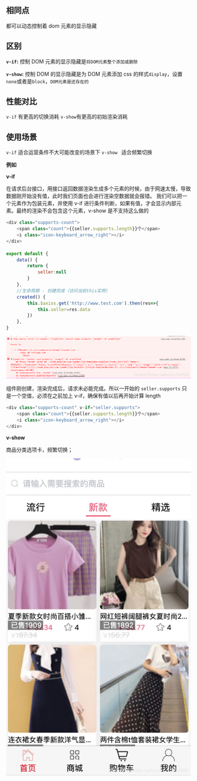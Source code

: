 ## 相同点

都可以动态控制着 dom 元素的显示隐藏

## 区别

**`v-if`:** 控制 DOM 元素的显示隐藏是`将DOM元素整个添加或删除`

**`v-show`:** 控制 DOM 的显示隐藏是为 DOM 元素添加 css 的样式`display`，设置`none`或者是`block`，`DOM元素是还存在的`

## 性能对比

`v-if` 有更高的切换消耗
`v-show`有更高的初始渲染消耗

## 使用场景

`v-if` 适合运营条件不大可能改变的场景下
`v-show ` 适合频繁切换

**例如**

**v-if**

在请求后台接口，用接口返回数据渲染生成多个元素的时候，由于网速太慢，导致数据刚开始没有值，此时我们页面也会进行渲染空数据就会报错。
我们可以把一个元素作为包装元素，并使用 v-if 进行条件判断，如果有值，才会显示内部元素。最终的渲染不会包含这个元素，v-show 是不支持这么做的

```js
<div class="supports-count">
    <span class="count">{{seller.supports.length}}个</span>
	<i class="icon-keyboard_arrow_right"></i>
</div>

export default {
    data() {
        return {
            seller:null
        }
    },
    //生命周期 - 创建完成（访问当前this实例）
    created() {
        this.$axios.get('http://www.test.com').then(res=>{
            this.seller=res.data
        })
    },
}
```

![在这里插入图片描述](./img/1.png)

组件刚创建，渲染完成后，请求未必能完成。所以一开始的 `seller.supports` 只是一个空值，必须在之前加上 v-if，确保有值以后再开始计算 length

```js
<div class="supports-count" v-if="seller.supports">
    <span class="count">{{seller.supports.length}}个</span>
	<i class="icon-keyboard_arrow_right"></i>
</div>
```

**v-show**

商品分类选项卡，频繁切换；

![在这里插入图片描述](./img/2.jpeg)
